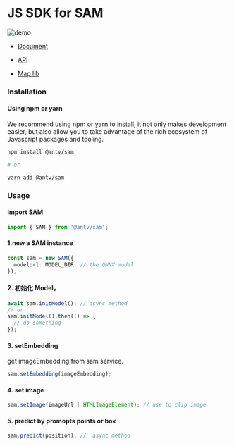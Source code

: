 # JS SDK for SAM

![demo](https://mdn.alipayobjects.com/huamei_qa8qxu/afts/img/A*6rjpTIjg4cUAAAAAAAAAAAAADmJ7AQ/original)

- [Document](http://samjs.antv.vision/demos)

- [API](http://samjs.antv.vision/api)

- [Map lib](https://github.com/antvis/l7)

### Installation

#### Using npm or yarn

We recommend using npm or yarn to install, it not only makes development easier, but also allow you to take advantage of the rich ecosystem of Javascript packages and tooling.

```bash
npm install @antv/sam

# or

yarn add @antv/sam


```

### Usage

#### import SAM

```ts
import { SAM } from '@antv/sam';
```

#### 1.new a SAM instance

```ts
const sam = new SAM({
  modelUrl: MODEL_DIR, // the ONNX model
});
```

#### 2. 初始化 Model，

```ts
await sam.initModel(); // async method
// or
sam.initModel().then(() => {
  // do something
});
```

#### 3. setEmbedding

get imageEmbedding from sam service.

```ts
sam.setEmbedding(imageEmbedding);
```

#### 4. set image

```ts
sam.setImage(imageUrl | HTMLImageElement); // use to clip image
```

#### 5. predict by promopts points or box

```ts
sam.predict(position); //  async method
```
